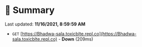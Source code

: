 # 📖 Summary
Last updated: **11/16/2021, 8:59:59 AM**

- `GET` [https://Bhadwa-sala.toxicblte.repl.co](https://Bhadwa-sala.toxicblte.repl.co) - **Down** (209ms)
